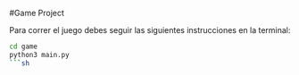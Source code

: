 #Game Project

Para correr el juego debes seguir las siguientes instrucciones en la terminal:

```sh
cd game
python3 main.py 
```sh